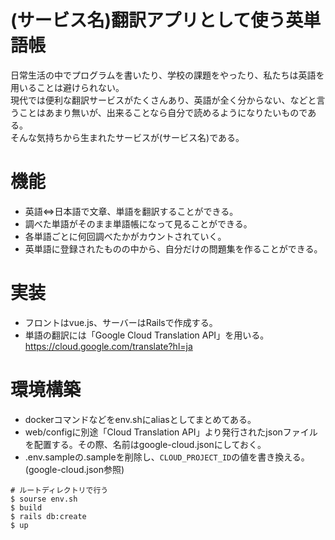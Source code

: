 # (サービス名)翻訳アプリとして使う英単語帳
日常生活の中でプログラムを書いたり、学校の課題をやったり、私たちは英語を用いることは避けられない。  
現代では便利な翻訳サービスがたくさんあり、英語が全く分からない、などと言うことはあまり無いが、出来ることなら自分で読めるようになりたいものである。  
そんな気持ちから生まれたサービスが(サービス名)である。

# 機能
- 英語<=>日本語で文章、単語を翻訳することができる。
- 調べた単語がそのまま単語帳になって見ることができる。
- 各単語ごとに何回調べたかがカウントされていく。
- 英単語に登録されたものの中から、自分だけの問題集を作ることができる。

# 実装
- フロントはvue.js、サーバーはRailsで作成する。
- 単語の翻訳には「Google Cloud Translation API」を用いる。
https://cloud.google.com/translate?hl=ja

# 環境構築
- dockerコマンドなどをenv.shにaliasとしてまとめてある。  
- web/configに別途「Cloud Translation API」より発行されたjsonファイルを配置する。その際、名前はgoogle-cloud.jsonにしておく。
- .env.sampleの.sampleを削除し、`CLOUD_PROJECT_ID`の値を書き換える。(google-cloud.json参照)
```
# ルートディレクトリで行う
$ sourse env.sh
$ build
$ rails db:create
$ up
```
